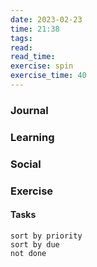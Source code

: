 ```yaml
---
date: 2023-02-23
time: 21:38
tags: 
read:
read_time:
exercise: spin
exercise_time: 40
---
```


### Journal

### Learning

### Social

### Exercise

#### Tasks












```tasks
sort by priority
sort by due
not done
```